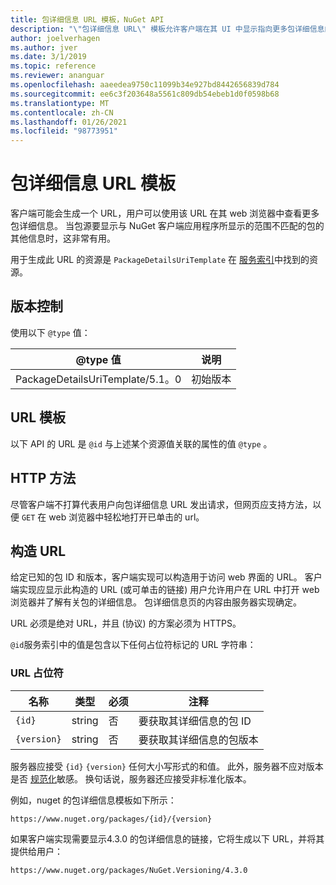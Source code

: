 ```yaml
---
title: 包详细信息 URL 模板，NuGet API
description: "\"包详细信息 URL\" 模板允许客户端在其 UI 中显示指向更多包详细信息的 web 链接"
author: joelverhagen
ms.author: jver
ms.date: 3/1/2019
ms.topic: reference
ms.reviewer: ananguar
ms.openlocfilehash: aaeedea9750c11099b34e927bd8442656839d784
ms.sourcegitcommit: ee6c3f203648a5561c809db54ebeb1d0f0598b68
ms.translationtype: MT
ms.contentlocale: zh-CN
ms.lasthandoff: 01/26/2021
ms.locfileid: "98773951"
---
```

# <a name="package-details-url-template"></a>包详细信息 URL 模板

客户端可能会生成一个 URL，用户可以使用该 URL 在其 web 浏览器中查看更多包详细信息。 当包源要显示与 NuGet 客户端应用程序所显示的范围不匹配的包的其他信息时，这非常有用。

用于生成此 URL 的资源是 `PackageDetailsUriTemplate` 在 [服务索引](service-index.md)中找到的资源。

## <a name="versioning"></a>版本控制

使用以下 `@type` 值：

@type 值                     | 说明
------------------------------- | -----
PackageDetailsUriTemplate/5.1。0 | 初始版本

## <a name="url-template"></a>URL 模板

以下 API 的 URL 是 `@id` 与上述某个资源值关联的属性的值 `@type` 。

## <a name="http-methods"></a>HTTP 方法

尽管客户端不打算代表用户向包详细信息 URL 发出请求，但网页应支持方法，以便 `GET` 在 web 浏览器中轻松地打开已单击的 url。

## <a name="construct-the-url"></a>构造 URL

给定已知的包 ID 和版本，客户端实现可以构造用于访问 web 界面的 URL。 客户端实现应显示此构造的 URL (或可单击的链接) 用户允许用户在 URL 中打开 web 浏览器并了解有关包的详细信息。 包详细信息页的内容由服务器实现确定。

URL 必须是绝对 URL，并且 (协议) 的方案必须为 HTTPS。

`@id`服务索引中的值是包含以下任何占位符标记的 URL 字符串：

### <a name="url-placeholders"></a>URL 占位符

名称        | 类型    | 必须 | 注释
----------- | ------- | -------- | -----
`{id}`      | string  | 否       | 要获取其详细信息的包 ID
`{version}` | string  | 否       | 要获取其详细信息的包版本

服务器应接受 `{id}` `{version}` 任何大小写形式的和值。 此外，服务器不应对版本是否 [规范化](../concepts/package-versioning.md#normalized-version-numbers)敏感。 换句话说，服务器还应接受非标准化版本。

例如，nuget 的包详细信息模板如下所示：

```http
https://www.nuget.org/packages/{id}/{version}
```

如果客户端实现需要显示4.3.0 的包详细信息的链接，它将生成以下 URL，并将其提供给用户：

```http
https://www.nuget.org/packages/NuGet.Versioning/4.3.0
```
